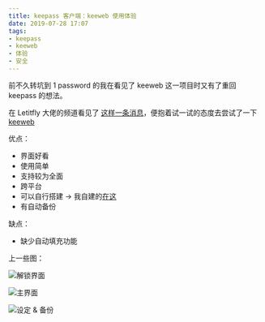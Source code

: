 ```yaml
---
title: keepass 客户端：keeweb 使用体验
date: 2019-07-28 17:07
tags:
- keepass
- keeweb
- 体验
- 安全
---
```


前不久转坑到 1 password 的我在看见了 keeweb 这一项目时又有了重回 keepass 的想法。<!--more-->

在 Letitfly 大佬的频道看见了 [这样一条消息](https://t.me/LetITFlyW/8498)，便抱着试一试的态度去尝试了一下 [keeweb](https://keeweb.info/)

优点：
- 界面好看
- 使用简单
- 支持较为全面
- 跨平台
- 可以自行搭建 -> 我自建的[在这](https://keepass.lvcshu.com)
- 有自动备份

缺点：
- 缺少自动填充功能

上一些图：

![解锁界面](https://cdn.6-d.cc/img/20190728001.jpg)

![主界面](https://cdn.6-d.cc/img/20190728002.jpg)

![设定 & 备份](https://cdn.6-d.cc/img/20190728003.jpg)